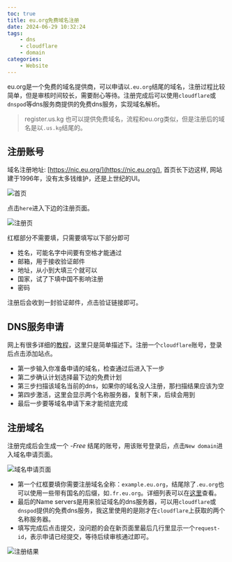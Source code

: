 ```yaml
---
toc: true
title: eu.org免费域名注册
date: 2024-06-29 10:32:24
tags:
    - dns
    - cloudflare
    - domain
categories:
    - Website
---
```


eu.org是一个免费的域名提供商，可以申请以`.eu.org`结尾的域名，注册过程比较简单，但是审核时间较长，需要耐心等待。注册完成后可以使用`cloudflare`或`dnspod`等dns服务商提供的免费dns服务，实现域名解析。

> register.us.kg 也可以提供免费域名，流程和eu.org类似，但是注册后的域名是以`.us.kg`结尾的。

## 注册账号

域名注册地址: [https://nic.eu.org/](https://nic.eu.org/), 首页长下边这样, 网站建于1996年，没有太多钱维护，还是上世纪的UI。

![首页](./首页.png)

点击`here`进入下边的注册页面。

![注册页](./注册页.png)

红框部分不需要填，只需要填写以下部分即可

- 姓名，可能名字中间要有空格才能通过
- 邮箱，用于接收验证邮件
- 地址，从小到大填三个就可以
- 国家，试了下填中国不影响注册
- 密码

注册后会收到一封验证邮件，点击验证链接即可。

## DNS服务申请

网上有很多详细的[教程](https://www.bilibili.com/video/BV1Mz421e76M)，这里只是简单描述下。注册一个`cloudflare`账号，登录后点击添加站点。

- 第一步输入你准备申请的域名，检查通过后进入下一步
- 第二步确认计划选择最下边的免费计划
- 第三步扫描该域名当前的dns，如果你的域名没人注册，那扫描结果应该为空
- 第四步激活，这里会显示两个名称服务器，复制下来，后续会用到
- 最后一步要等域名申请下来才能彻底完成

## 注册域名

注册完成后会生成一个 *-Free* 结尾的账号，用该账号登录后，点击`New domain`进入域名申请页面。

![域名申请页面](./域名申请页面.png)

- 第一个红框要填你需要注册域名全称：`example.eu.org`，结尾除了`.eu.org`也可以使用一些带有国名的后缀，如`.fr.eu.org`。详细列表可以在[这里](https://nic.eu.org/opendomains.html)查看。
- 最后的Name servers是用来验证域名的dns服务器，可以用`cloudflare`或`dnspod`提供的免费dns服务，我这里使用的是刚才在`cloudflare`上获取的两个名称服务器。
- 填写完成后点击提交，没问题的会在新页面里最后几行里显示一个`request-id`，表示申请已经提交，等待后续审核通过即可。

![注册结果](./注册结果.png)
